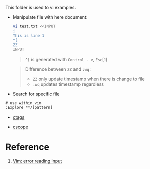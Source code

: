 This folder is used to vi examples.


- Manipulate file with here document:

    ``` bash
    vi test.txt <<INPUT
    i
    This is line 1
    ^[
    ZZ
    INPUT
    ```

    > `^[` is generated with `Control - v`, `Esc`[1]

    > Difference between `ZZ` and `:wq` :
    > - `ZZ` only update timestamp when there is change to file
    > - `:wq` updates timestamp regardless

- Search for specific file 

```
# use within vim
:Explore **/[pattern]
```

- [ctags](./ctags.md)

- [cscope](./cscope.md)


# Reference

1. [Vim: error reading input](https://stackoverflow.com/questions/40319486/vim-error-reading-input#answer-40321262)
